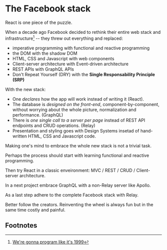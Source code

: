 # The Facebook stack

React is one piece of the puzzle.

When a decade ago Facebook decided to rethink their entire web stack and infrastructure[^1] -- they threw out everything and replaced:

- imperative programming with functional and reactive programming
- the DOM with the shadow DOM
- HTML, CSS and Javascript with web components
- Client-server architecture with Event-driven architecture
- REST APIs with GraphQL APIs
- Don't Repeat Yourself (DRY) with the **Single Responsability Principle (SRP)**

With the new stack:

- One *declares* how the app will work instead of writing it (React).
- The database is *designed on the front-end*, component-by-component, without worrying about the whole picture, normalization and performance. (GraphQL)
- There is *one single call to a server per page* instead of REST API endpoints and CRUD operations. (Relay)
- Presentation and styling goes with Design Systems insetad of hand-written HTML, CSS and Javascript code.

Making one's mind to embrace the whole new stack is not a trivial task. 

Perhaps the process should start with learning functional and reactive programming. 

Then try React in a classic enveironment:  MVC / REST / CRUD / Client-server architecture. 

In a next project embrace GraphQL with a non-Relay server like Apollo.

As a last step adhere to the complete Facebook stack with Relay.

Better follow the creators. Reinventing the wheel is always fun but in the same time costly and painful.

## Footnotes
[^1]: [We're gonna program like it's 1999](http://metamn.io/react/were-gonna-program-like-its-1999/)